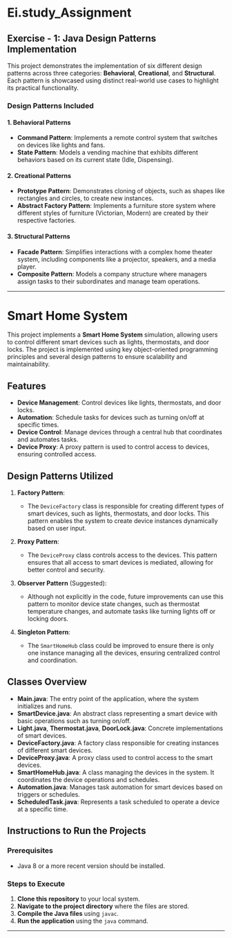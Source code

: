 # Ei.study_Assignment
## Exercise - 1: Java Design Patterns Implementation

This project demonstrates the implementation of six different design patterns across three categories: **Behavioral**, **Creational**, and **Structural**. Each pattern is showcased using distinct real-world use cases to highlight its practical functionality.

### Design Patterns Included

#### 1. **Behavioral Patterns**
- **Command Pattern**: Implements a remote control system that switches on devices like lights and fans.
- **State Pattern**: Models a vending machine that exhibits different behaviors based on its current state (Idle, Dispensing).

#### 2. **Creational Patterns**
- **Prototype Pattern**: Demonstrates cloning of objects, such as shapes like rectangles and circles, to create new instances.
- **Abstract Factory Pattern**: Implements a furniture store system where different styles of furniture (Victorian, Modern) are created by their respective factories.

#### 3. **Structural Patterns**
- **Facade Pattern**: Simplifies interactions with a complex home theater system, including components like a projector, speakers, and a media player.
- **Composite Pattern**: Models a company structure where managers assign tasks to their subordinates and manage team operations.

---
# Smart Home System

This project implements a **Smart Home System** simulation, allowing users to control different smart devices such as lights, thermostats, and door locks. The project is implemented using key object-oriented programming principles and several design patterns to ensure scalability and maintainability.

## Features

- **Device Management**: Control devices like lights, thermostats, and door locks.
- **Automation**: Schedule tasks for devices such as turning on/off at specific times.
- **Device Control**: Manage devices through a central hub that coordinates and automates tasks.
- **Device Proxy**: A proxy pattern is used to control access to devices, ensuring controlled access.
  
## Design Patterns Utilized

1. **Factory Pattern**:
   - The `DeviceFactory` class is responsible for creating different types of smart devices, such as lights, thermostats, and door locks. This pattern enables the system to create device instances dynamically based on user input.

2. **Proxy Pattern**:
   - The `DeviceProxy` class controls access to the devices. This pattern ensures that all access to smart devices is mediated, allowing for better control and security.

3. **Observer Pattern** (Suggested):
   - Although not explicitly in the code, future improvements can use this pattern to monitor device state changes, such as thermostat temperature changes, and automate tasks like turning lights off or locking doors.

4. **Singleton Pattern**:
   - The `SmartHomeHub` class could be improved to ensure there is only one instance managing all the devices, ensuring centralized control and coordination.

## Classes Overview

- **Main.java**: The entry point of the application, where the system initializes and runs.
- **SmartDevice.java**: An abstract class representing a smart device with basic operations such as turning on/off.
- **Light.java**, **Thermostat.java**, **DoorLock.java**: Concrete implementations of smart devices.
- **DeviceFactory.java**: A factory class responsible for creating instances of different smart devices.
- **DeviceProxy.java**: A proxy class used to control access to the smart devices.
- **SmartHomeHub.java**: A class managing the devices in the system. It coordinates the device operations and schedules.
- **Automation.java**: Manages task automation for smart devices based on triggers or schedules.
- **ScheduledTask.java**: Represents a task scheduled to operate a device at a specific time.

## Instructions to Run the Projects

### Prerequisites

- Java 8 or a more recent version should be installed.

### Steps to Execute

1. **Clone this repository** to your local system.
2. **Navigate to the project directory** where the files are stored.
3. **Compile the Java files** using `javac`.
4. **Run the application** using the `java` command.

---

